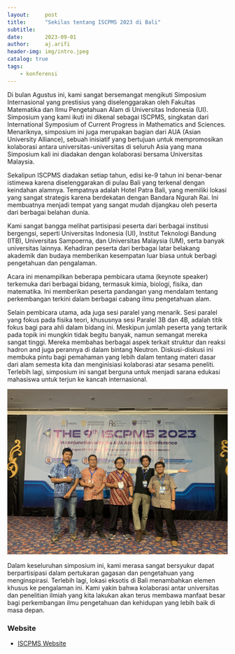 ```yaml
---
layout:     post
title:      "Sekilas tentang ISCPMS 2023 di Bali"
subtitle:   
date:       2023-09-01
author:     aj.arifi
header-img: img/intro.jpeg
catalog: true
tags:
    - konferensi
---
```


Di bulan Agustus ini, kami sangat bersemangat mengikuti Simposium Internasional yang prestisius 
yang diselenggarakan oleh Fakultas Matematika dan Ilmu Pengetahuan Alam di Universitas Indonesia (UI). 
Simposium yang kami ikuti ini dikenal sebagai ISCPMS, singkatan dari International Symposium 
of Current Progress in Mathematics and Sciences. Menariknya, simposium ini juga merupakan bagian 
dari AUA (Asian University Alliance), sebuah inisiatif yang bertujuan untuk mempromosikan 
kolaborasi antara universitas-universitas di seluruh Asia yang mana Simposium kali ini diadakan dengan
kolaborasi bersama Universitas Malaysia.

Sekalipun ISCPMS diadakan setiap tahun, edisi ke-9 tahun ini benar-benar istimewa karena 
diselenggarakan di pulau Bali yang terkenal dengan keindahan alamnya. Tempatnya adalah Hotel Patra Bali, 
yang memiliki lokasi yang sangat strategis karena berdekatan dengan Bandara Ngurah Rai. 
Ini membuatnya menjadi tempat yang sangat mudah dijangkau oleh peserta dari berbagai belahan dunia.

Kami sangat bangga melihat partisipasi peserta dari berbagai institusi bergengsi, seperti Universitas Indonesia (UI),
Institut Teknologi Bandung (ITB), Universitas Sampoerna, dan Universitas Malaysia (UM), serta 
banyak universitas lainnya. Kehadiran peserta dari berbagai latar belakang akademik dan budaya 
memberikan kesempatan luar biasa untuk berbagi pengetahuan dan pengalaman.

Acara ini menampilkan beberapa pembicara utama (keynote speaker) terkemuka dari berbagai bidang, 
termasuk kimia, biologi, fisika, dan matematika. Ini memberikan peserta pandangan yang mendalam 
tentang perkembangan terkini dalam berbagai cabang ilmu pengetahuan alam.

Selain pembicara utama, ada juga sesi paralel yang menarik. 
Sesi paralel yang fokus pada fisika teori, khususnya sesi Paralel 3B dan 4B, 
adalah titik fokus bagi para ahli dalam bidang ini. 
Meskipun jumlah peserta yang tertarik pada topik ini 
mungkin tidak begitu banyak, namun semangat mereka sangat tinggi. 
Mereka membahas berbagai aspek terkait struktur dan reaksi hadron and juga perannya di dalam bintang Neutron. 
Diskusi-diskusi ini membuka pintu bagi pemahaman 
yang lebih dalam tentang materi dasar dari alam semesta kita dan menginisiasi kolaborasi atar sesama peneliti.
Terlebih lagi, simposium ini sangat berguna untuk menjadi sarana edukasi mahasiswa untuk terjun ke kancah internasional.

![](./img/IMG_5323.JPG)

Dalam keseluruhan simposium ini, kami merasa sangat bersyukur dapat berpartisipasi dalam 
pertukaran gagasan dan pengetahuan yang menginspirasi. Terlebih lagi, lokasi eksotis di 
Bali menambahkan elemen khusus ke pengalaman ini. Kami yakin bahwa kolaborasi antar universitas 
dan penelitian ilmiah yang kita lakukan akan terus membawa manfaat besar bagi perkembangan 
ilmu pengetahuan dan kehidupan yang lebih baik di masa depan.

### Website

* [ISCPMS Website](https://iscpms.ui.ac.id)

